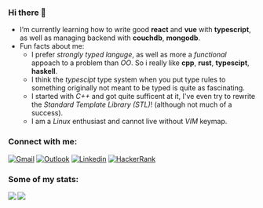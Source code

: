 ### Hi there 👋
- I’m currently learning how to write good **react** and **vue** with **typescript**, as well as managing backend with **couchdb**, **mongodb**.
- Fun facts about me:
  + I prefer _strongly typed languge_, as well as more a _functional_ appoach to a problem than _OO_. So i really like **cpp**, **rust**, **typescipt**, **haskell**.
  + I think the _typescipt_ type system when you put type rules to something originally not meant to be typed is quite as fascinating.
  + I started with _C++_ and got quite sufficent at it, I've even try to rewrite the _Standard Template Library (STL)_! (although not much of a success).
  + I am a _Linux_ enthusiast and cannot live without _VIM_ keymap.


### Connect with me:
[![Gmail](https://img.shields.io/badge/Gmail-D14836?style=for-the-badge&logo=gmail&logoColor=white)](mailto:thanhanofhcmus.gmail.com)
[![Outlook](https://img.shields.io/badge/Microsoft_Outlook-0078D4?style=for-the-badge&logo=microsoft-outlook&logoColor=white)](mailto:19120161@student.hcmus.edu.vn)
[![Linkedin](https://img.shields.io/badge/LinkedIn-0077B5?style=for-the-badge&logo=linkedin&logoColor=white)](https://www.linkedin.com/in/an-nguyen-184930215/)
[![HackerRank](https://img.shields.io/badge/-Hackerrank-2EC866?style=for-the-badge&logo=HackerRank&logoColor=white)](https://www.hackerrank.com/thanhan030301)

### Some of my stats:

<a href="https://github.com/anuraghazra/github-readme-stats">
  <img align="left" src="https://github-readme-stats.vercel.app/api/top-langs/?username=thanhanofhcmus&repo=github-readme-stats&layout=compact&show_icons=true&hide_border=true&theme=react&hide=html" />
</a>

<a href="https://github.com/anuraghazra/convoychat">
  <img align="center" src="https://github-readme-stats.vercel.app/api?username=thanhanofhcmus&show_icons=true&hide_border=true&theme=react&include_all_commits=true&count_private=true" />
</a>
